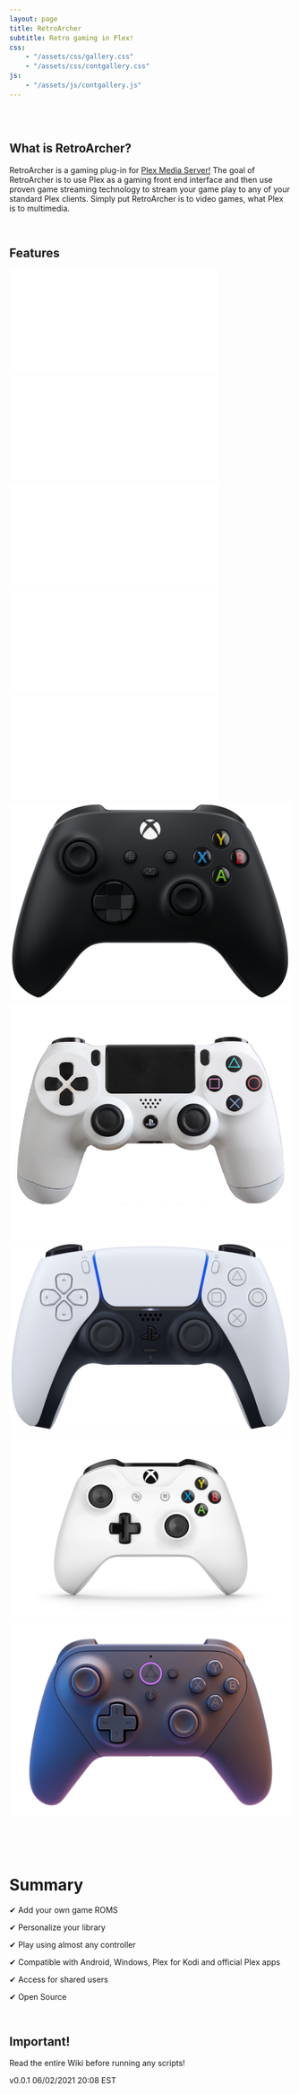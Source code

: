 ```yaml
---
layout: page
title: RetroArcher
subtitle: Retro gaming in Plex!
css:
    - "/assets/css/gallery.css"
    - "/assets/css/contgallery.css"
js: 
    - "/assets/js/contgallery.js"
---
```

<pre>


</pre>
<a name="about"></a>
## What is RetroArcher?

RetroArcher is a gaming plug-in for [Plex Media Server!](www.plex.tv) The goal of RetroArcher is to use Plex as a gaming front end interface and then use proven game streaming technology to stream your game play to any of your standard Plex clients. Simply put RetroArcher is to video games, what Plex is to multimedia.
<pre>

</pre>
<a name="features"></a>
## Features

<div class="gallery">
  <div class="item"><img src="/assets/img/systems/dreamcast.png"></div>
  <div class="item"><img src="/assets/img/systems/gc.png"></div>
  <div class="item"><img src="/assets/img/systems/genesis.png"></div>
  <div class="item"><img src="/assets/img/systems/n64.png"></div>
  <div class="item"><img src="/assets/img/systems/ps2.png"></div>
</div>

<div class="conts">
	<div class="cont active">
		<img src="assets\img\controllers\xboxseriesx.png">
	</div>
	<div class="cont next">
		<img src="assets\img\controllers\ps4.png">
	</div>
	<div class="cont">
		<img src="assets\img\controllers\ps5.png">
	</div>
	<div class="cont">
		<img src="assets\img\controllers\xboxone.png">
	</div>
	<div class="cont prev">
		<img src="assets\img\controllers\luna.png">
</div>
	<div class="button-container">
		<div class="button"><i class="fas fa-angle-left"></i></div>
		<div class="button"><i class="fas fa-angle-right"></i></div>
	</div>
</div>

<pre>



</pre>

<a name="summary"></a>
# Summary

✔ Add your own game ROMS  
  
✔ Personalize your library  
  
✔ Play using almost any controller  
  
✔ Compatible with Android, Windows, Plex for Kodi and official Plex apps  
  
✔ Access for shared users  
  
✔ Open Source  
  
<pre>

</pre>

## Important! <a name="licence"></a>
Read the entire Wiki before running any scripts!

v0.0.1 06/02/2021 20:08 EST